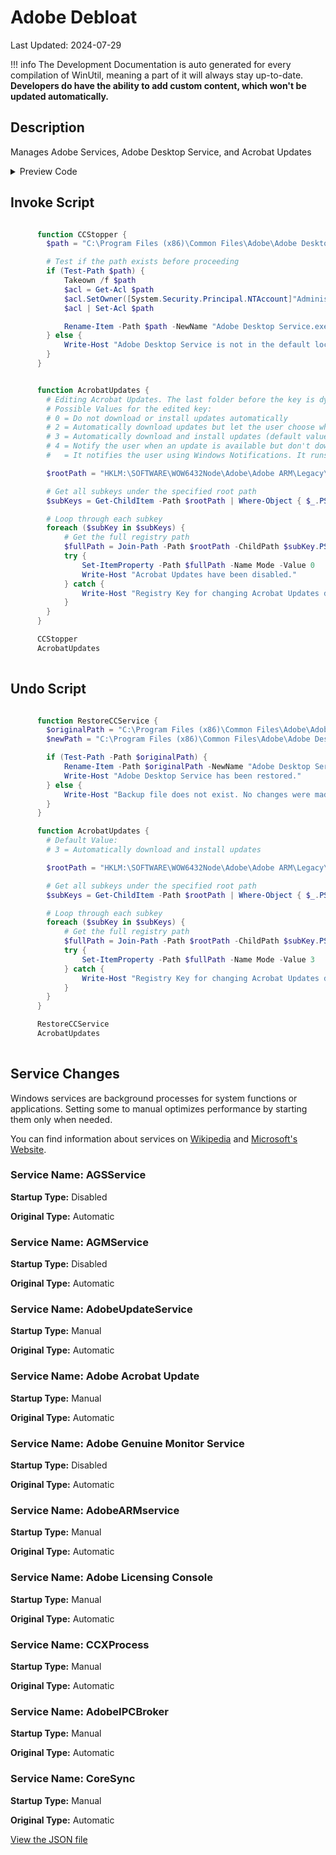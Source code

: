 ﻿# Adobe Debloat

Last Updated: 2024-07-29


!!! info
     The Development Documentation is auto generated for every compilation of WinUtil, meaning a part of it will always stay up-to-date. **Developers do have the ability to add custom content, which won't be updated automatically.**


## Description

Manages Adobe Services, Adobe Desktop Service, and Acrobat Updates

<!-- BEGIN CUSTOM CONTENT -->

<!-- END CUSTOM CONTENT -->

<details>
<summary>Preview Code</summary>

```json
{
    "Content":  "Adobe Debloat",
    "Description":  "Manages Adobe Services, Adobe Desktop Service, and Acrobat Updates",
    "category":  "z__Advanced Tweaks - CAUTION",
    "panel":  "1",
    "Order":  "a021_",
    "InvokeScript":  [
                         "\r\n      function CCStopper {\r\n        $path = \"C:\\Program Files (x86)\\Common Files\\Adobe\\Adobe Desktop Common\\ADS\\Adobe Desktop Service.exe\"\r\n\r\n        # Test if the path exists before proceeding\r\n        if (Test-Path $path) {\r\n            Takeown /f $path\r\n            $acl = Get-Acl $path\r\n            $acl.SetOwner([System.Security.Principal.NTAccount]\"Administrators\")\r\n            $acl | Set-Acl $path\r\n\r\n            Rename-Item -Path $path -NewName \"Adobe Desktop Service.exe.old\" -Force\r\n        } else {\r\n            Write-Host \"Adobe Desktop Service is not in the default location.\"\r\n        }\r\n      }\r\n\r\n\r\n      function AcrobatUpdates {\r\n        # Editing Acrobat Updates. The last folder before the key is dynamic, therefore using a script.\r\n        # Possible Values for the edited key:\r\n        # 0 = Do not download or install updates automatically\r\n        # 2 = Automatically download updates but let the user choose when to install them\r\n        # 3 = Automatically download and install updates (default value)\r\n        # 4 = Notify the user when an update is available but don\u0027t download or install it automatically\r\n        #   = It notifies the user using Windows Notifications. It runs on startup without having to have a Service/Acrobat/Reader running, therefore 0 is the next best thing.\r\n\r\n        $rootPath = \"HKLM:\\SOFTWARE\\WOW6432Node\\Adobe\\Adobe ARM\\Legacy\\Acrobat\"\r\n\r\n        # Get all subkeys under the specified root path\r\n        $subKeys = Get-ChildItem -Path $rootPath | Where-Object { $_.PSChildName -like \"{*}\" }\r\n\r\n        # Loop through each subkey\r\n        foreach ($subKey in $subKeys) {\r\n            # Get the full registry path\r\n            $fullPath = Join-Path -Path $rootPath -ChildPath $subKey.PSChildName\r\n            try {\r\n                Set-ItemProperty -Path $fullPath -Name Mode -Value 0\r\n                Write-Host \"Acrobat Updates have been disabled.\"\r\n            } catch {\r\n                Write-Host \"Registry Key for changing Acrobat Updates does not exist in $fullPath\"\r\n            }\r\n        }\r\n      }\r\n\r\n      CCStopper\r\n      AcrobatUpdates\r\n      "
                     ],
    "UndoScript":  [
                       "\r\n      function RestoreCCService {\r\n        $originalPath = \"C:\\Program Files (x86)\\Common Files\\Adobe\\Adobe Desktop Common\\ADS\\Adobe Desktop Service.exe.old\"\r\n        $newPath = \"C:\\Program Files (x86)\\Common Files\\Adobe\\Adobe Desktop Common\\ADS\\Adobe Desktop Service.exe\"\r\n\r\n        if (Test-Path -Path $originalPath) {\r\n            Rename-Item -Path $originalPath -NewName \"Adobe Desktop Service.exe\" -Force\r\n            Write-Host \"Adobe Desktop Service has been restored.\"\r\n        } else {\r\n            Write-Host \"Backup file does not exist. No changes were made.\"\r\n        }\r\n      }\r\n\r\n      function AcrobatUpdates {\r\n        # Default Value:\r\n        # 3 = Automatically download and install updates\r\n\r\n        $rootPath = \"HKLM:\\SOFTWARE\\WOW6432Node\\Adobe\\Adobe ARM\\Legacy\\Acrobat\"\r\n\r\n        # Get all subkeys under the specified root path\r\n        $subKeys = Get-ChildItem -Path $rootPath | Where-Object { $_.PSChildName -like \"{*}\" }\r\n\r\n        # Loop through each subkey\r\n        foreach ($subKey in $subKeys) {\r\n            # Get the full registry path\r\n            $fullPath = Join-Path -Path $rootPath -ChildPath $subKey.PSChildName\r\n            try {\r\n                Set-ItemProperty -Path $fullPath -Name Mode -Value 3\r\n            } catch {\r\n                Write-Host \"Registry Key for changing Acrobat Updates does not exist in $fullPath\"\r\n            }\r\n        }\r\n      }\r\n\r\n      RestoreCCService\r\n      AcrobatUpdates\r\n      "
                   ],
    "service":  [
                    {
                        "Name":  "AGSService",
                        "StartupType":  "Disabled",
                        "OriginalType":  "Automatic"
                    },
                    {
                        "Name":  "AGMService",
                        "StartupType":  "Disabled",
                        "OriginalType":  "Automatic"
                    },
                    {
                        "Name":  "AdobeUpdateService",
                        "StartupType":  "Manual",
                        "OriginalType":  "Automatic"
                    },
                    {
                        "Name":  "Adobe Acrobat Update",
                        "StartupType":  "Manual",
                        "OriginalType":  "Automatic"
                    },
                    {
                        "Name":  "Adobe Genuine Monitor Service",
                        "StartupType":  "Disabled",
                        "OriginalType":  "Automatic"
                    },
                    {
                        "Name":  "AdobeARMservice",
                        "StartupType":  "Manual",
                        "OriginalType":  "Automatic"
                    },
                    {
                        "Name":  "Adobe Licensing Console",
                        "StartupType":  "Manual",
                        "OriginalType":  "Automatic"
                    },
                    {
                        "Name":  "CCXProcess",
                        "StartupType":  "Manual",
                        "OriginalType":  "Automatic"
                    },
                    {
                        "Name":  "AdobeIPCBroker",
                        "StartupType":  "Manual",
                        "OriginalType":  "Automatic"
                    },
                    {
                        "Name":  "CoreSync",
                        "StartupType":  "Manual",
                        "OriginalType":  "Automatic"
                    }
                ]
}
```
</details>

## Invoke Script

```powershell

      function CCStopper {
        $path = "C:\Program Files (x86)\Common Files\Adobe\Adobe Desktop Common\ADS\Adobe Desktop Service.exe"

        # Test if the path exists before proceeding
        if (Test-Path $path) {
            Takeown /f $path
            $acl = Get-Acl $path
            $acl.SetOwner([System.Security.Principal.NTAccount]"Administrators")
            $acl | Set-Acl $path

            Rename-Item -Path $path -NewName "Adobe Desktop Service.exe.old" -Force
        } else {
            Write-Host "Adobe Desktop Service is not in the default location."
        }
      }


      function AcrobatUpdates {
        # Editing Acrobat Updates. The last folder before the key is dynamic, therefore using a script.
        # Possible Values for the edited key:
        # 0 = Do not download or install updates automatically
        # 2 = Automatically download updates but let the user choose when to install them
        # 3 = Automatically download and install updates (default value)
        # 4 = Notify the user when an update is available but don't download or install it automatically
        #   = It notifies the user using Windows Notifications. It runs on startup without having to have a Service/Acrobat/Reader running, therefore 0 is the next best thing.

        $rootPath = "HKLM:\SOFTWARE\WOW6432Node\Adobe\Adobe ARM\Legacy\Acrobat"

        # Get all subkeys under the specified root path
        $subKeys = Get-ChildItem -Path $rootPath | Where-Object { $_.PSChildName -like "{*}" }

        # Loop through each subkey
        foreach ($subKey in $subKeys) {
            # Get the full registry path
            $fullPath = Join-Path -Path $rootPath -ChildPath $subKey.PSChildName
            try {
                Set-ItemProperty -Path $fullPath -Name Mode -Value 0
                Write-Host "Acrobat Updates have been disabled."
            } catch {
                Write-Host "Registry Key for changing Acrobat Updates does not exist in $fullPath"
            }
        }
      }

      CCStopper
      AcrobatUpdates
      

```
## Undo Script

```powershell

      function RestoreCCService {
        $originalPath = "C:\Program Files (x86)\Common Files\Adobe\Adobe Desktop Common\ADS\Adobe Desktop Service.exe.old"
        $newPath = "C:\Program Files (x86)\Common Files\Adobe\Adobe Desktop Common\ADS\Adobe Desktop Service.exe"

        if (Test-Path -Path $originalPath) {
            Rename-Item -Path $originalPath -NewName "Adobe Desktop Service.exe" -Force
            Write-Host "Adobe Desktop Service has been restored."
        } else {
            Write-Host "Backup file does not exist. No changes were made."
        }
      }

      function AcrobatUpdates {
        # Default Value:
        # 3 = Automatically download and install updates

        $rootPath = "HKLM:\SOFTWARE\WOW6432Node\Adobe\Adobe ARM\Legacy\Acrobat"

        # Get all subkeys under the specified root path
        $subKeys = Get-ChildItem -Path $rootPath | Where-Object { $_.PSChildName -like "{*}" }

        # Loop through each subkey
        foreach ($subKey in $subKeys) {
            # Get the full registry path
            $fullPath = Join-Path -Path $rootPath -ChildPath $subKey.PSChildName
            try {
                Set-ItemProperty -Path $fullPath -Name Mode -Value 3
            } catch {
                Write-Host "Registry Key for changing Acrobat Updates does not exist in $fullPath"
            }
        }
      }

      RestoreCCService
      AcrobatUpdates
      

```
## Service Changes
Windows services are background processes for system functions or applications. Setting some to manual optimizes performance by starting them only when needed.

You can find information about services on [Wikipedia](https://www.wikiwand.com/en/Windows_service) and [Microsoft's Website](https://learn.microsoft.com/en-us/dotnet/framework/windows-services/introduction-to-windows-service-applications).
### Service Name: AGSService
**Startup Type:** Disabled

**Original Type:** Automatic

### Service Name: AGMService
**Startup Type:** Disabled

**Original Type:** Automatic

### Service Name: AdobeUpdateService
**Startup Type:** Manual

**Original Type:** Automatic

### Service Name: Adobe Acrobat Update
**Startup Type:** Manual

**Original Type:** Automatic

### Service Name: Adobe Genuine Monitor Service
**Startup Type:** Disabled

**Original Type:** Automatic

### Service Name: AdobeARMservice
**Startup Type:** Manual

**Original Type:** Automatic

### Service Name: Adobe Licensing Console
**Startup Type:** Manual

**Original Type:** Automatic

### Service Name: CCXProcess
**Startup Type:** Manual

**Original Type:** Automatic

### Service Name: AdobeIPCBroker
**Startup Type:** Manual

**Original Type:** Automatic

### Service Name: CoreSync
**Startup Type:** Manual

**Original Type:** Automatic


<!-- BEGIN SECOND CUSTOM CONTENT -->

<!-- END SECOND CUSTOM CONTENT -->

[View the JSON file](https://github.com/ChrisTitusTech/winutil/tree/main/config/tweaks.json)

